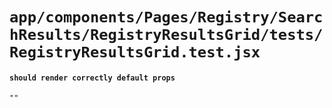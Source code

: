 # `app/components/Pages/Registry/SearchResults/RegistryResultsGrid/tests/RegistryResultsGrid.test.jsx`

#### `should render correctly default props`

```
""
```

